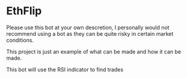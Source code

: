 # EthFlip

Please use this bot at your own descretion, I personally would not recommend
using a bot as they can be quite risky in certain market conditions.

This project is just an example of what can be made and how it can be made.

This bot will use the RSI indicator to find trades
